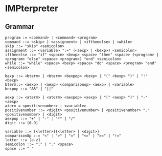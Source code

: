 # IMPterpreter


## Grammar
 
    
    program := <command> | <command> <program>
    command ::= <skip> | <assignment> | <ifthenelse> | <while> 
    skip ::= "skip" <semicolon> 
    assignment ::= <variable> ":=" (<aexp> | <bexp>) <semicolon>
    ifthenelse ::= "if" <space> <bexp> <space> "then" <space> (<program> | <program> "else" <space> <program>) "end" <semicolon>
    while ::= "while" <space> <bexp> <space> "do" <space> <program> "end" <semicolon> 
    
    bexp ::= <bterm> | <bterm> <bexpop> <bexp> | "(" <bexp> ")" | "!" <bexp>
    bterm::= <aexp> | <aexp> <comparisonop> <aexp> | <variable> 
    bexpop ::= "&&" | "||" 
    
    aexp ::= <aterm> | <aterm> <aexpop> <aexp> | "(" <aexp> ")" | "-" <aexp>
    aterm = <positivenumber> | <variable>
    positivenumber ::= <digit> <positivenumber> | <positivenumber> "." <positivenumber> | <digit>
    aexpop ::= "+" | "-" | "*" | "/" 
    digit ::= [0-9]
    
    variable ::= [<letter>]{<letter> | <digit>}
    comparisonOp ::= "<" | ">" | "=" | "<=" | ">=" | "!=" 
    letter ::= [a-z]
    semicolon ::= ";" | ";" <space> 
    space ::= " "  
